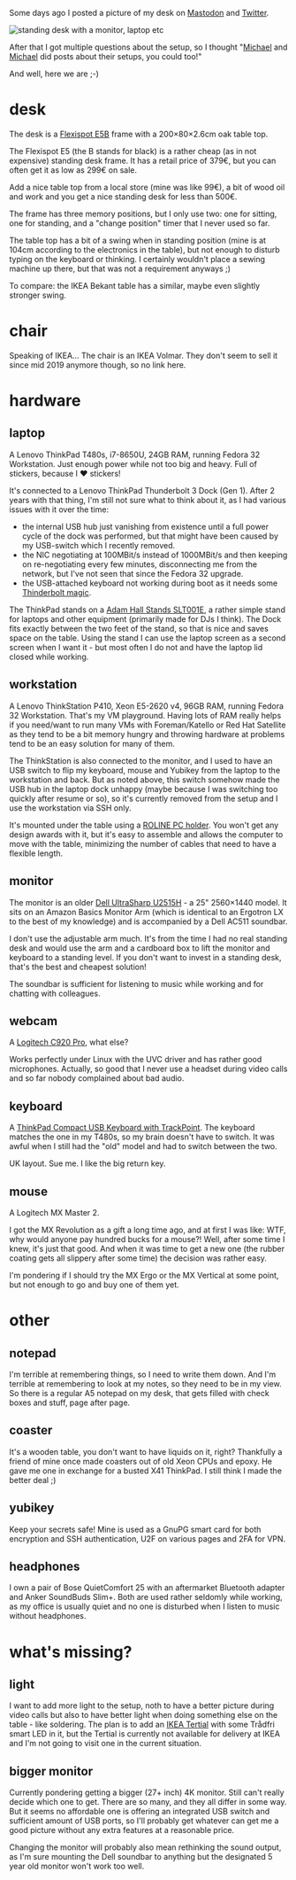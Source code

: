 <!--
.. title: show your desk
.. slug: show-your-desk
.. date: 2020-06-10 14:30:07 UTC
.. tags: english,linux,planet-debian,software,hardware
.. category: 
.. link: 
.. description: 
.. type: text
-->

Some days ago I posted a picture of my desk on [Mastodon](https://chaos.social/@zhenech/104273419185014424) and [Twitter](https://twitter.com/zhenech/status/1267733105470832642).

![standing desk with a monitor, laptop etc](/upload/IMG_20200602_094035.jpg)

After that I got multiple questions about the setup, so I thought "[Michael](https://dnsmichi.at/2020/04/28/first-time-all-remote-my-new-workspace-feat-standing-desk-and-curved-monitor/) and [Michael](https://michael.stapelberg.ch/posts/2020-05-23-desk-setup/) did posts about their setups, you could too!"

And well, here we are ;-)

# desk

The desk is a [Flexispot E5B](https://de.flexispot.com/hoehenverstellbarer-schreibtisch/e5-hohenverstellbares-tischgestell-3-fach-teleskop-nur-tischgestell.html) frame with a 200×80×2.6cm oak table top.

The Flexispot E5 (the B stands for black) is a rather cheap (as in not expensive) standing desk frame. It has a retail price of 379€, but you can often get it as low as 299€ on sale.

Add a nice table top from a local store (mine was like 99€), a bit of wood oil and work and you get a nice standing desk for less than 500€.

The frame has three memory positions, but I only use two: one for sitting, one for standing, and a "change position" timer that I never used so far.

The table top has a bit of a swing when in standing position (mine is at 104cm according to the electronics in the table), but not enough to disturb typing on the keyboard or thinking. I certainly wouldn't place a sewing machine up there, but that was not a requirement anyways ;)

To compare: the IKEA Bekant table has a similar, maybe even slightly stronger swing.

# chair

Speaking of IKEA… The chair is an IKEA Volmar. They don't seem to sell it since mid 2019 anymore though, so no link here.

# hardware

## laptop

A Lenovo ThinkPad T480s, i7-8650U, 24GB RAM, running Fedora 32 Workstation. Just enough power while not too big and heavy. Full of stickers, because I  ♥ stickers!

It's connected to a Lenovo ThinkPad Thunderbolt 3 Dock (Gen 1). After 2 years with that thing, I'm still not sure what to think about it, as I had various issues with it over the time:

- the internal USB hub just vanishing from existence until a full power cycle of the dock was performed, but that might have been caused by my USB-switch which I recently removed.
- the NIC negotiating at 100MBit/s instead of 1000MBit/s and then keeping on re-negotiating every few minutes, disconnecting me from the network, but I've not seen that since the Fedora 32 upgrade.
- the USB-attached keyboard not working during boot as it needs some [Thinderbolt magic](https://fedoramagazine.org/thunderbolt-how-to-use-keyboard-during-boot-time/).

The ThinkPad stands on a [Adam Hall Stands SLT001E](https://www.adamhall.com/shop/bd-en/stands-tripods/multimedia-equipment/5527/slt-001-e), a rather simple stand for laptops and other equipment (primarily made for DJs I think). The Dock fits exactly between the two feet of the stand, so that is nice and saves space on the table. Using the stand I can use the laptop screen as a second screen when I want it - but most often I do not and have the laptop lid closed while working.

## workstation

A Lenovo ThinkStation P410, Xeon E5-2620 v4, 96GB RAM, running Fedora 32 Workstation. That's my VM playground. Having lots of RAM really helps if you need/want to run many VMs with Foreman/Katello or Red Hat Satellite as they tend to be a bit memory hungry and throwing hardware at problems tend to be an easy solution for many of them.

The ThinkStation is also connected to the monitor, and I used to have an USB switch to flip my keyboard, mouse and Yubikey from the laptop to the workstation and back. But as noted above, this switch somehow made the USB hub in the laptop dock unhappy (maybe because I was switching too quickly after resume or so), so it's currently removed from the setup and I use the workstation via SSH only.

It's mounted under the table using a [ROLINE PC holder](https://www.secomp.de/de_DE/roline-pc-halter-ausziehbar-drehbar-schwarz/i/17031136). You won't get any design awards with it, but it's easy to assemble and allows the computer to move with the table, minimizing the number of cables that need to have a flexible length.

## monitor

The monitor is an older [Dell UltraSharp U2515H](https://www.dell.com/ee/business/p/dell-u2515h-monitor/pd) - a 25" 2560×1440 model. It sits on an Amazon Basics Monitor Arm (which is identical to an Ergotron LX to the best of my knowledge) and is accompanied by a Dell AC511 soundbar.

I don't use the adjustable arm much. It's from the time I had no real standing desk and would use the arm and a cardboard box to lift the monitor and keyboard to a standing level. If you don't want to invest in a standing desk, that's the best and cheapest solution!

The soundbar is sufficient for listening to music while working and for chatting with colleagues.

## webcam

A [Logitech C920 Pro](https://www.logitech.com/en-us/product/hd-pro-webcam-c920?crid=34), what else?

Works perfectly under Linux with the UVC driver and has rather good microphones. Actually, so good that I never use a headset during video calls and so far nobody complained about bad audio.

## keyboard

A [ThinkPad Compact USB Keyboard with TrackPoint](https://www.lenovo.com/gb/en/accessories-and-monitors/keyboards-and-mice/keyboards/KEYBOARD-UK-English/p/0B47221). The keyboard matches the one in my T480s, so my brain doesn't have to switch. It was awful when I still had the "old" model and had to switch between the two.

UK layout. Sue me. I like the big return key.

## mouse

A Logitech MX Master 2.

I got the MX Revolution as a gift a long time ago, and at first I was like: WTF, why would anyone pay hundred bucks for a mouse?! Well, after some time I knew, it's just that good. And when it was time to get a new one (the rubber coating gets all slippery after some time) the decision was rather easy.

I'm pondering if I should try the MX Ergo or the MX Vertical at some point, but not enough to go and buy one of them yet.

# other

## notepad

I'm terrible at remembering things, so I need to write them down. And I'm terrible at remembering to look at my notes, so they need to be in my view. So there is a regular A5 notepad on my desk, that gets filled with check boxes and stuff, page after page.

## coaster

It's a wooden table, you don't want to have liquids on it, right? Thankfully a friend of mine once made coasters out of old Xeon CPUs and epoxy. He gave me one in exchange for a busted X41 ThinkPad. I still think I made the better deal ;)

## yubikey

Keep your secrets safe! Mine is used as a GnuPG smart card for both encryption and SSH authentication, U2F on various pages and 2FA for VPN.

## headphones

I own a pair of Bose QuietComfort 25 with an aftermarket Bluetooth adapter and Anker SoundBuds Slim+. Both are used rather seldomly while working, as my office is usually quiet and no one is disturbed when I listen to music without headphones.

# what's missing?

## light

I want to add more light to the setup, noth to have a better picture during video calls but also to have better light when doing something else on the table - like soldering. The plan is to add an [IKEA Tertial](https://www.ikea.com/de/de/p/tertial-arbeitsleuchte-dunkelgrau-50355395/) with some Trådfri smart LED in it, but the Tertial is currently not available for delivery at IKEA and I'm not going to visit one in the current situation.

## bigger monitor

Currently pondering getting a bigger (27+ inch) 4K monitor. Still can't really decide which one to get. There are so many, and they all differ in some way. But it seems no affordable one is offering an integrated USB switch and sufficient amount of USB ports, so I'll probably get whatever can get me a good picture without any extra features at a reasonable price.

Changing the monitor will probably also mean rethinking the sound output, as I'm sure mounting the Dell soundbar to anything but the designated 5 year old monitor won't work too well.
